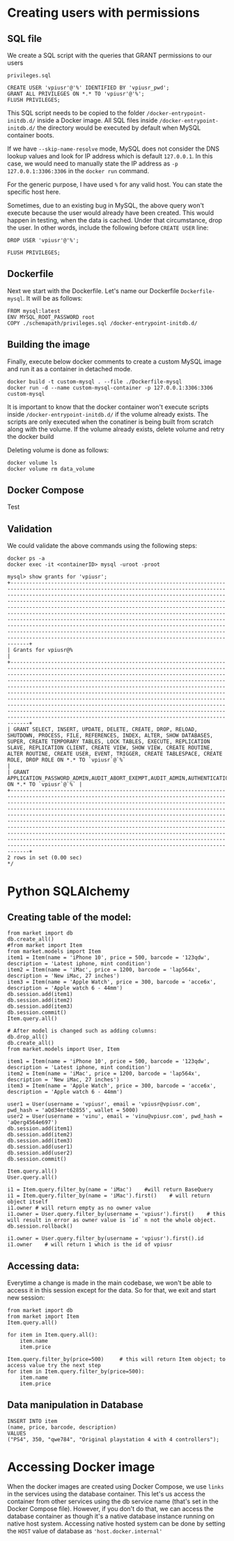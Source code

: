 # Creating users with permissions
## SQL file
We create a SQL script with the queries that GRANT permissions to our users
```
privileges.sql

CREATE USER 'vpiusr'@'%' IDENTIFIED BY 'vpiusr_pwd';
GRANT ALL PRIVILEGES ON *.* TO 'vpiusr'@'%';
FLUSH PRIVILEGES;
```

This SQL script needs to be copied to the folder `/docker-entrypoint-initdb.d/` inside a Docker image. All SQL files inside `/docker-entrypoint-initdb.d/` the directory would be executed by default when MySQL container boots. 

If we have `--skip-name-resolve` mode, MySQL does not consider the DNS lookup values and look for IP address which is default `127.0.0.1`. In this case, we would need to manually state the IP address as `-p 127.0.0.1:3306:3306` in the `docker run` command.

For the generic purpose, I have used `%` for any valid host. You can state the specific host here.

Sometimes, due to an existing bug in MySQL, the above query won't execute because the user would already have been created. This would happen in testing, when the data is cached. Under that circumstance, drop the user. In other words, include the following before `CREATE USER` line:

```
DROP USER 'vpiusr'@'%';

FLUSH PRIVILEGES;
```

## Dockerfile
Next we start with the Dockerfile. Let's name our Dockerfile `Dockerfile-mysql`. It will be as follows:
```
FROM mysql:latest
ENV MYSQL_ROOT_PASSWORD root
COPY ./schemapath/privileges.sql /docker-entrypoint-initdb.d/
```

## Building the image
Finally, execute below docker comments to create a custom MySQL image and run it as a container in detached mode.
```
docker build -t custom-mysql . --file ./Dockerfile-mysql
docker run -d --name custom-mysql-container -p 127.0.0.1:3306:3306 custom-mysql
```

It is important to know that the docker container won't execute scripts inside `/docker-entrypoint-initdb.d/` if the volume already exists. The scripts are only executed when the conatiner is being built from scratch along with the volume. If the volume already exists, delete volume and retry the docker build

Deleting volume is done as follows:
```
docker volume ls
docker volume rm data_volume
```

## Docker Compose
Test

## Validation
We could validate the above commands using the following steps:
```
docker ps -a
docker exec -it <containerID> mysql -uroot -proot

mysql> show grants for 'vpiusr';
+----------------------------------------------------------------------------------------------------------------------------------------------------------------------------------------------------------------------------------------------------------------------------------------------------------------------------------------------------------------------------------------------------------------------------------------------------------------------------------------------------------------------------------------------------------------------------------------------------------------------------------------------------------------------------------------------------------------------------------+
| Grants for vpiusr@%                                                                                                                                                                                                                                                                                                                                                                                                                                                                                                                                                                                                                                                                                                              |
+----------------------------------------------------------------------------------------------------------------------------------------------------------------------------------------------------------------------------------------------------------------------------------------------------------------------------------------------------------------------------------------------------------------------------------------------------------------------------------------------------------------------------------------------------------------------------------------------------------------------------------------------------------------------------------------------------------------------------------+
| GRANT SELECT, INSERT, UPDATE, DELETE, CREATE, DROP, RELOAD, SHUTDOWN, PROCESS, FILE, REFERENCES, INDEX, ALTER, SHOW DATABASES, SUPER, CREATE TEMPORARY TABLES, LOCK TABLES, EXECUTE, REPLICATION SLAVE, REPLICATION CLIENT, CREATE VIEW, SHOW VIEW, CREATE ROUTINE, ALTER ROUTINE, CREATE USER, EVENT, TRIGGER, CREATE TABLESPACE, CREATE ROLE, DROP ROLE ON *.* TO `vpiusr`@`%`                                                                                                                                                                                                                                                                                                                                                 |
| GRANT APPLICATION_PASSWORD_ADMIN,AUDIT_ABORT_EXEMPT,AUDIT_ADMIN,AUTHENTICATION_POLICY_ADMIN,BACKUP_ADMIN,BINLOG_ADMIN,BINLOG_ENCRYPTION_ADMIN,CLONE_ADMIN,CONNECTION_ADMIN,ENCRYPTION_KEY_ADMIN,FLUSH_OPTIMIZER_COSTS,FLUSH_STATUS,FLUSH_TABLES,FLUSH_USER_RESOURCES,GROUP_REPLICATION_ADMIN,GROUP_REPLICATION_STREAM,INNODB_REDO_LOG_ARCHIVE,INNODB_REDO_LOG_ENABLE,PASSWORDLESS_USER_ADMIN,PERSIST_RO_VARIABLES_ADMIN,REPLICATION_APPLIER,REPLICATION_SLAVE_ADMIN,RESOURCE_GROUP_ADMIN,RESOURCE_GROUP_USER,ROLE_ADMIN,SENSITIVE_VARIABLES_OBSERVER,SERVICE_CONNECTION_ADMIN,SESSION_VARIABLES_ADMIN,SET_USER_ID,SHOW_ROUTINE,SYSTEM_USER,SYSTEM_VARIABLES_ADMIN,TABLE_ENCRYPTION_ADMIN,XA_RECOVER_ADMIN ON *.* TO `vpiusr`@`%` |
+----------------------------------------------------------------------------------------------------------------------------------------------------------------------------------------------------------------------------------------------------------------------------------------------------------------------------------------------------------------------------------------------------------------------------------------------------------------------------------------------------------------------------------------------------------------------------------------------------------------------------------------------------------------------------------------------------------------------------------+
2 rows in set (0.00 sec)
*/
```

# Python SQLAlchemy
## Creating table of the model:
```
from market import db
db.create_all()
#from market import Item
from market.models import Item
item1 = Item(name = 'iPhone 10', price = 500, barcode = '123qdw', description = 'Latest iphone, mint condition')
item2 = Item(name = 'iMac', price = 1200, barcode = 'lap564x', description = 'New iMac, 27 inches')
item3 = Item(name = 'Apple Watch', price = 300, barcode = 'acce6x', description = 'Apple watch 6 - 44mm')
db.session.add(item1)
db.session.add(item2)
db.session.add(item3)
db.session.commit()
Item.query.all()

# After model is changed such as adding columns:
db.drop_all()
db.create_all()
from market.models import User, Item

item1 = Item(name = 'iPhone 10', price = 500, barcode = '123qdw', description = 'Latest iphone, mint condition')
item2 = Item(name = 'iMac', price = 1200, barcode = 'lap564x', description = 'New iMac, 27 inches')
item3 = Item(name = 'Apple Watch', price = 300, barcode = 'acce6x', description = 'Apple watch 6 - 44mm')

user1 = User(username = 'vpiusr', email = 'vpiusr@vpiusr.com', pwd_hash = 'aQd34ert62855', wallet = 5000)
user2 = User(username = 'vinu', email = 'vinu@vpiusr.com', pwd_hash = 'aQerg4564e697')
db.session.add(item1)
db.session.add(item2)
db.session.add(item3)
db.session.add(user1)
db.session.add(user2)
db.session.commit()

Item.query.all()
User.query.all()

i1 = Item.query.filter_by(name = 'iMac')    #will return BaseQuery
i1 = Item.query.filter_by(name = 'iMac').first()    # will return object itself
i1.owner # will return empty as no owner value
i1.owner = User.query.filter_by(username = 'vpiusr').first()    # this will result in error as owner value is `id` n not the whole object.
db.session.rollback()

i1.owner = User.query.filter_by(username = 'vpiusr').first().id
i1.owner    # will return 1 which is the id of vpiusr

```

## Accessing data:
Everytime a change is made in the main codebase, we won't be able to access it in this session except for the data. So for that, we exit and start new session:
```
from market import db
from market import Item
Item.query.all()

for item in Item.query.all():
    item.name
    item.price

Item.query.filter_by(price=500)     # this will return Item object; to access value try the next step
for item in Item.query.filter_by(price=500):
    item.name
    item.price

```

## Data manipulation in Database
```
INSERT INTO item
(name, price, barcode, description)
VALUES
("PS4", 350, "qwe784", "Original playstation 4 with 4 controllers");
```

# Accessing Docker image
When the docker images are created using Docker Compose, we use `links` in the services using the database container. This let's us access the container from other services using the db service name (that's set in the Docker Compose file). However, if you don't do that, we can access the database container as though it's a native database instance running on native host system. Accessing native hosted system can be done by setting the `HOST` value of database as `'host.docker.internal'`
